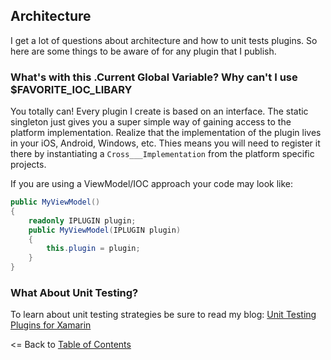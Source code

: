 
## Architecture

I get a lot of questions about architecture and how to unit tests plugins. So here are some things to be aware of for any plugin that I publish.

### What's with this .Current Global Variable? Why can't I use $FAVORITE_IOC_LIBARY
You totally can! Every plugin I create is based on an interface. The static singleton just gives you a super simple way of gaining access to the platform implementation. Realize that the implementation of the plugin lives in your iOS, Android, Windows, etc. Thies means you will need to register it there by instantiating a `Cross___Implementation` from the platform specific projects.

If you are using a ViewModel/IOC approach your code may look like:

```csharp
public MyViewModel()
{
    readonly IPLUGIN plugin;
    public MyViewModel(IPLUGIN plugin)
    {
        this.plugin = plugin;
    }
}
```

### What About Unit Testing?
To learn about unit testing strategies be sure to read my blog: [Unit Testing Plugins for Xamarin](http://motzcod.es/post/159267241302/unit-testing-plugins-for-xamarin)


<= Back to [Table of Contents](README.md)